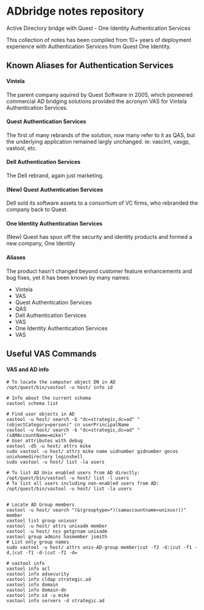 # ADbridge notes repository
Active Directory bridge with Quest - One Identity Authentication Services

This collection of notes has been compiled from 10+ years of deployment experience with Authentication Services from Quest One Identity.

## Known Aliases for Authentication Services
#### Vintela
The parent company aquired by Quest Software in 2005, which pioneered commercial AD bridging solutions provided the acronym VAS for Vintela Authentication Services.

#### Quest Authentication Services
The first of many rebrands of the solution, now many refer to it as QAS, but the underlying application remained largly unchanged. ie: vasclnt, vasgp, vastool, etc.

#### Dell Authentication Services
The Dell rebrand, again just marketing.

#### (New) Quest Authentication Services
Dell sold its software assets to a consortium of VC firms, who rebranded the company back to Quest.

#### One Identity Authentication Services
(New) Quest has spun off the security and identity products and formed a new company, One Identity

#### Aliases
The product hasn't changed beyond customer feature enhancements and bug fixes, yet it has been known by many names:
* Vintela
 * VAS
* Quest Authentication Services
 * QAS
* Dell Authentication Services
 * VAS
* One Identity Authentication Services
 * VAS

## Useful VAS Commands
#### VAS and AD info
```
# To locate the computer object DN in AD
/opt/quest/bin/vastool -u host/ info id

# Info about the current schema
vastool schema list

# Find user objects in AD
vastool -u host/ search -b "dc=strategic,dc=ad" "(objectCategory=person)" cn userPrincipalName
vastool -u host/ search -b "dc=strategic,dc=ad" "(sAMAccountName=mike)"
# User attributes with debug
vastool -d5 -u host/ attrs mike
sudo vastool -u host/ attrs mike name uidnumber gidnumber gecos unixhomedirectory loginshell
sudo vastool -u host/ list -la users

# To list AD Unix enabled users from AD directly:
/opt/quest/bin/vastool -u host/ list -l users
# To list all users including non-enabled users from AD:
/opt/quest/bin/vastool -u host/ list -la users


# Locate AD Group members
vastool -u host/ search "(&(grouptype=*)(samaccountname=unixusr))" member
vastool list group unixusr
vastool -u host/ attrs unixadm member
vastool -u host/ nss getgrnam unixadm
vastool group admins hasmember jsmith
# List only group names
sudo vastool -u host/ attrs unix-AD-group member|cut -f2 -d:|cut -f1 -d,|cut -f1 -d-|cut -f2 -d=

# vastool info
vastool info acl
vastool info adsecurity
vastool info cldap strategic.ad
vastool info domain
vastool info domain-dn
vastool info id -u mike
vastool info servers -d strategic.ad
```
